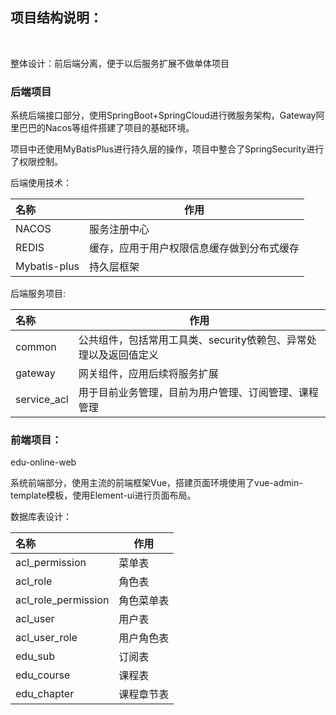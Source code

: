 ## 项目结构说明：

​    

整体设计：前后端分离，便于以后服务扩展不做单体项目





### 后端项目

系统后端接口部分，使用SpringBoot+SpringCloud进行微服务架构，Gateway阿里巴巴的Nacos等组件搭建了项目的基础环境。

项目中还使用MyBatisPlus进行持久层的操作，项目中整合了SpringSecurity进行了权限控制。





后端使用技术：

| 名称         | 作用                                       |
| :----------- | ------------------------------------------ |
| NACOS        | 服务注册中心                               |
| REDIS        | 缓存，应用于用户权限信息缓存做到分布式缓存 |
| Mybatis-plus | 持久层框架                                 |



后端服务项目:

| 名称        | 作用                                                         |
| :---------- | ------------------------------------------------------------ |
| common      | 公共组件，包括常用工具类、security依赖包、异常处理以及返回值定义 |
| gateway     | 网关组件，应用后续将服务扩展                                 |
| service_acl | 用于目前业务管理，目前为用户管理、订阅管理、课程管理         |

   

### 前端项目：

  edu-online-web 

系统前端部分，使用主流的前端框架Vue，搭建页面环境使用了vue-admin-template模板，使用Element-ui进行页面布局。





数据库表设计：

| 名称                | 作用       |
| :------------------ | ---------- |
| acl_permission      | 菜单表     |
| acl_role            | 角色表     |
| acl_role_permission | 角色菜单表 |
| acl_user            | 用户表     |
| acl_user_role       | 用户角色表 |
| edu_sub             | 订阅表     |
| edu_course          | 课程表     |
| edu_chapter         | 课程章节表 |

   







